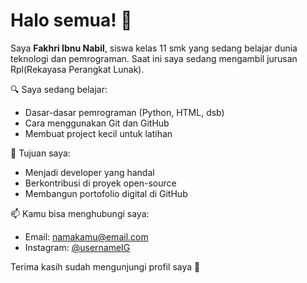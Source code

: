 # Halo semua! 👋

Saya **Fakhri Ibnu Nabil**, siswa kelas 11 smk yang sedang belajar dunia teknologi dan pemrograman. Saat ini saya sedang mengambil jurusan Rpl(Rekayasa Perangkat Lunak).

🔍 Saya sedang belajar:
- Dasar-dasar pemrograman (Python, HTML, dsb)
- Cara menggunakan Git dan GitHub
- Membuat project kecil untuk latihan

🎯 Tujuan saya:
- Menjadi developer yang handal
- Berkontribusi di proyek open-source
- Membangun portofolio digital di GitHub

📫 Kamu bisa menghubungi saya:
- Email: namakamu@email.com
- Instagram: [@usernameIG](https://instagram.com/usernameIG)

Terima kasih sudah mengunjungi profil saya 🙌

